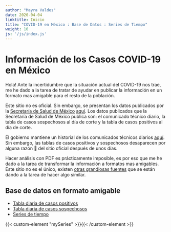 ```yaml
---
author: "Mayra Valdes"
date: 2020-04-04
linktitle: Inicio
title: "COVID-19 en México : Base de Datos : Series de Tiempo"
weight: 10
js: '/js/index.js'
---
```


# Información de los Casos COVID-19 en México

Hola! Ante la incertidumbre que la situación actual del COVID-19 nos trae, me he dado a la tarea de tratar de ayudar en publicar la información en un formato mas amigable para el resto de la población.

Este sitio no es oficial. Sin embargo, se presentan los datos publicados por la [Secretaría de Salud de México](https://twitter.com/@SSalud_mx) [aquí](https://www.gob.mx/salud/documentos/coronavirus-covid-19-comunicado-tecnico-diario-238449). Los datos publicados que la Secretaría de Salud de México publica son: el comunicado técnico diario, la tabla de casos sospechosos al día de corte y la tabla de casos positivos al día de corte. 

El gobierno mantiene un historial de los comunicados técnicos diarios [aquí](https://www.gob.mx/salud/documentos/informacion-internacional-y-nacional-sobre-nuevo-coronavirus-2019-ncov). Sin embargo, las tablas de casos positivos y sospechosos desaparecen por alguna razón 🤷 del sitio oficial después de unos días. 

Hacer análisis con PDF es prácticamente imposible, es por eso que me he dado a la tarea de transformar la información a formatos mas amigables. Este sitio no es el único, existen [otras grandiosas fuentes](/docs/otros/trabajos-similares/) que se están dando a la tarea de hacer algo similar. 

## Base de datos en formato amigable
* [Tabla diaria de casos positivos](/docs/datos/tablas-casos/casos-positivos/)
* [Tabla diaria de casos sospechosos](/docs/datos/tablas-casos/casos-sospechosos/)
* [Series de tiempo](/docs/datos/series-de-tiempo/)

{{< custom-element "mySeries" >}}{{< /custom-element >}}